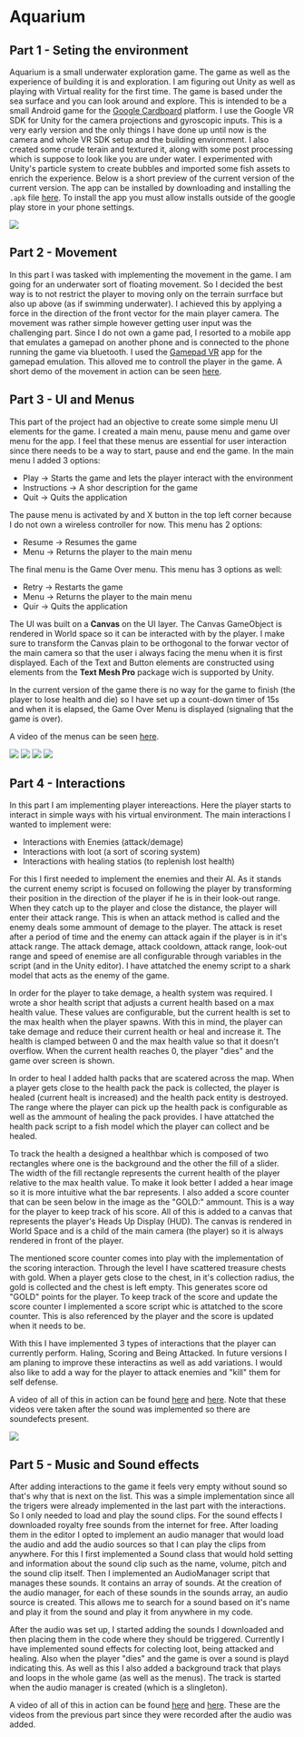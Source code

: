 # Aquarium

## Part 1 - Seting the environment

Aquarium is a small underwater exploration game. The game as well as the experience of building it is and exploration. I am figuring out Unity as well as playing with Virtual reality for the first time. The game is based under the sea surface and you can look around and explore. This is intended to be a small Android game for the [Google Cardboard](https://arvr.google.com/cardboard/) platform. I use the Google VR SDK for Unity for the camera projections and gyroscopic inputs. This is a very early version and the only things I have done up until now is the camera and whole VR SDK setup and the building environment. I also created some crude terain and textured it, along with some post processing which is suppose to look like you are under water. I experimented with Unity's particle system to create bubbles and imported some fish assets to enrich the experience. Below is a short preview of the current version of the current version. The app can be installed by downloading and installing the `.apk` file [here](project_assets/project.apk). To install the app you must allow installs outside of the google play store in your phone settings.

![](project_assets/preview.gif)

## Part 2 - Movement

In this part I was tasked with implementing the movement in the game. I am going for an underwater sort of floating movement. So I decided the best way is to not restrict the player to moving only on the terrain surrface but also up above (as if swimming underwater). I achieved this by applying a force in the direction of the front vector for the main player camera. The movement was rather simple however getting user input was the challenging part. Since I do not own a game pad, I resorted to a mobile app that emulates a gamepad on another phone and is connected to the phone running the game via bluetooth. I used the [Gamepad VR](https://play.google.com/store/apps/details?id=com.kunkunsoft.gamepadforvr&hl=en_US&gl=US) app for the gamepad emulation. This alloved me to controll the player in the game. A short demo of the movement in action can be seen [here](https://drive.google.com/file/d/1Sc6ewQEjzIUuawLsqnPdKuepgZswlBLV/view).

## Part 3 - UI and Menus

This part of the project had an objective to create some simple menu UI elements for the game. I created a main menu, pause menu and game over menu for the app. I feel that these menus are essential for user interaction since there needs to be a way to start, pause and end the game. In the main menu I added 3 options:

 * Play -> Starts the game and lets the player interact with the environment
 * Instructions -> A shor description for the game
 * Quit -> Quits the application

 The pause menu is activated by and X button in the top left corner because I do not own a wireless controller for now. This menu has 2 options:

 * Resume -> Resumes the game
 * Menu -> Returns the player to the main menu

 The final menu is the Game Over menu. This menu has 3 options as well:

 * Retry -> Restarts the game
 * Menu -> Returns the player to the main menu
 * Quir -> Quits the application

The UI was built on a **Canvas** on the UI layer. The Canvas GameObject is rendered in World space so it can be interacted with by the player. I make sure to transform the Canvas plain to be orthogonal to the forwar vector of the main camera so that the user i always facing the menu when it is first displayed. Each of the Text and Button elements are constructed using elements from the **Text Mesh Pro** package wich is supported by Unity. 

In the current version of the game there is no way for the game to finish (the player to lose health and die) so I have set up a count-down timer of 15s and when it is elapsed, the Game Over Menu is displayed (signaling that the game is over). 

A video of the menus can be seen [here](https://drive.google.com/file/d/1_hkHsyci088lF7Y9l_mxywVT7s5JX8Ob/view?usp=sharing). 

![](project_assets/main_menu.jpg)
![](project_assets/instructions.jpg)
![](project_assets/pause_menu.jpg)
![](project_assets/game_over_menu.jpg)

## Part 4 - Interactions

In this part I am implementing player intereactions. Here the player starts to interact in simple ways with his virtual environment. The main interactions I wanted to implement were:

* Interactions with Enemies (attack/demage)
* Interactions with loot (a sort of scoring system)
* Interactions with healing statios (to replenish lost health)

For this I first needed to implement the enemies and their AI. As it stands the current enemy script is focused on following the player by transforming their position in the direction of the player if he is in their look-out range. When they catch up to the player and close the distance, the player will enter their attack range. This is when an attack method is called and the enemy deals some ammount of demage to the player. The attack is reset after a period of time and the enemy can attack again if the player is in it's attack range. The attack demage, attack cooldown, attack range, look-out range and speed of enemise are all configurable through variables in the script (and in the Unity editor). I have attatched the enemy script to a shark model that acts as the enemy of the game.

In order for the player to take demage, a health system was required. I wrote a shor health script that adjusts a current health based on a max health value. These values are configurable, but the current health is set to the max health when the player spawns. With this in mind, the player can take demage and reduce their current health or heal and increase it. The health is clamped between 0 and the max health value so that it doesn't overflow. When the current health reaches 0, the player "dies" and the game over screen is shown.

In order to heal I added halth packs that are scatered across the map. When a player gets close to the health pack the pack is collected, the player is healed (current healt is increased) and the health pack entity is destroyed. The range where the player can pick up the health pack is configurable as well as the ammount of healing the pack provides. I have attatched the health pack script to a fish model which the player can collect and be healed.

To track the health a designed a healthbar which is composed of two rectangles where one is the background and the other the fill of a slider. The width of the fill rectangle represents the current health of the player relative to the max health value. To make it look better I added a hear image so it is more intuitive what the bar represents. I also added a score counter that can be seen below in the image as the "GOLD:" ammount. This is a way for the player to keep track of his score. All of this is added to a canvas that represents the player's Heads Up Display (HUD). The canvas is rendered in World Space and is a child of the main camera (the player) so it is always rendered in front of the player.

The mentioned score counter comes into play with the implementation of the scoring interaction. Through the level I have scattered treasure chests with gold. When a player gets close to the chest, in it's collection radius, the gold is collected and the chest is left empty. This generates score od "GOLD" points for the player. To keep track of the score and update the score counter I implemented a score script whic is attatched to the score counter. This is also referenced by the player and the score is updated when it needs to be.

With this I have implemented 3 types of interactions that the player can currently perform. Haling, Scoring and Being Attacked. In future versions I am planing to improve these interactins as well as add variations. I would also like to add a way for the player to attack enemies and "kill" them for self defense.

A video of all of this in action can be found [here](https://drive.google.com/file/d/1MFvYEwKKsc76f9Xx3xXjjUJEPeRByu2i/view?usp=sharing) and [here](https://drive.google.com/file/d/1k3bEtu9hO98XrJgvYJzrCCpKG-nTHwTt/view?usp=sharing). Note that these videos vere taken after the sound was implemented so there are soundefects present.

![](project_assets/HUD.png)

## Part 5 - Music and Sound effects

After adding interactions to the game it feels very empty without sound so that's why that is next on the list. This was a simple implementation since all the trigers were already implemented in the last part with the interactions. So I only needed to load and play the sound clips. For the sound effects I downloaded royalty free sounds from the internet for free. After loading them in the editor I opted to implement an audio manager that would load the audio and add the audio sources so that I can play the clips from anywhere. For this I first implemented a Sound class that would hold setting and information about the sound clip such as the name, volume, pitch and the sound clip itself. Then I implemented an AudioManager script that manages these sounds. It contains an array of sounds. At the creation of the audio manager, for each of these sounds in the sounds array, an audio source is created. This allows me to search for a sound based on it's name and play it from the sound and play it from anywhere in my code.

After the audio was set up, I started adding the sounds I downloaded and then placing them in the code where they should be triggered. Currently I have implemented sound effects for colecting loot, being attacked and healing. Also when the player "dies" and the game is over a sound is playd indicating this. As well as this I also added a background track that plays and loops in the whole game (as well as the menus). The track is started when the audio manager is created (which is a slingleton).

A video of all of this in action can be found [here](https://drive.google.com/file/d/1MFvYEwKKsc76f9Xx3xXjjUJEPeRByu2i/view?usp=sharing) and [here](https://drive.google.com/file/d/1k3bEtu9hO98XrJgvYJzrCCpKG-nTHwTt/view?usp=sharing). These are the videos from the previous part since they were recorded after the audio was added.